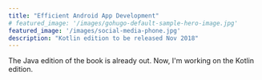 ```yaml
---
title: "Efficient Android App Development"
# featured_image: '/images/gohugo-default-sample-hero-image.jpg'
featured_image: '/images/social-media-phone.jpg'
description: "Kotlin edition to be released Nov 2018"
---
```

The Java edition of the book is already out. Now, I'm working on the Kotlin edition.